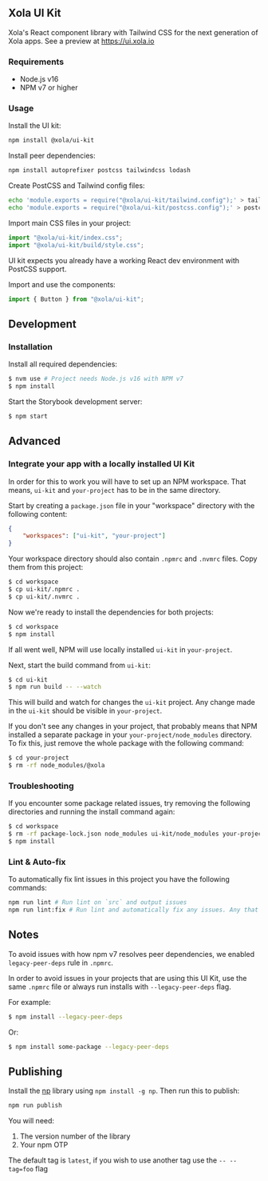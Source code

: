 ## Xola UI Kit

Xola's React component library with Tailwind CSS for the next generation of Xola apps. See a preview at https://ui.xola.io

### Requirements

-   Node.js v16
-   NPM v7 or higher

### Usage

Install the UI kit:

```bash
npm install @xola/ui-kit
```

Install peer dependencies:

```bash
npm install autoprefixer postcss tailwindcss lodash
```

Create PostCSS and Tailwind config files:

```bash
echo 'module.exports = require("@xola/ui-kit/tailwind.config");' > tailwind.config.js
echo 'module.exports = require("@xola/ui-kit/postcss.config");' > postcss.config.js
```

Import main CSS files in your project:

```js
import "@xola/ui-kit/index.css";
import "@xola/ui-kit/build/style.css";
```

UI kit expects you already have a working React dev environment with PostCSS support.

Import and use the components:

```js
import { Button } from "@xola/ui-kit";
```

## Development

### Installation

Install all required dependencies:

```bash
$ nvm use # Project needs Node.js v16 with NPM v7
$ npm install
```

Start the Storybook development server:

```bash
$ npm start
```

## Advanced
### Integrate your app with a locally installed UI Kit

In order for this to work you will have to set up an NPM workspace. That means, `ui-kit` and `your-project` has to be in the same directory.

Start by creating a `package.json` file in your "workspace" directory with the following content:

```json
{
    "workspaces": ["ui-kit", "your-project"]
}
```

Your workspace directory should also contain `.npmrc` and `.nvmrc` files. Copy them from this project:

```bash
$ cd workspace
$ cp ui-kit/.npmrc .
$ cp ui-kit/.nvmrc .
```

Now we're ready to install the dependencies for both projects:

```bash
$ cd workspace
$ npm install
```

If all went well, NPM will use locally installed `ui-kit` in `your-project`.

Next, start the build command from `ui-kit`:

```bash
$ cd ui-kit
$ npm run build -- --watch
```

This will build and watch for changes the `ui-kit` project. Any change made in the `ui-kit` should be visible in `your-project`.

If you don't see any changes in your project, that probably means that NPM installed a separate package in your `your-project/node_modules` directory. To fix this, just remove the whole package with the following command:

```bash
$ cd your-project
$ rm -rf node_modules/@xola
```

### Troubleshooting

If you encounter some package related issues, try removing the following directories and running the install command again:

```bash
$ cd workspace
$ rm -rf package-lock.json node_modules ui-kit/node_modules your-project/node_modules
$ npm install
```

### Lint & Auto-fix

To automatically fix lint issues in this project you have the following commands:

```bash
npm run lint # Run lint on `src` and output issues
npm run lint:fix # Run lint and automatically fix any issues. Any that are not fixed are output to screen.
```

## Notes

To avoid issues with how npm v7 resolves peer dependencies, we enabled `legacy-peer-deps` rule in `.npmrc`.

In order to avoid issues in your projects that are using this UI Kit, use the same `.npmrc` file or always run installs with `--legacy-peer-deps` flag.

For example:

```bash
$ npm install --legacy-peer-deps
```

Or:

```bash
$ npm install some-package --legacy-peer-deps
```

## Publishing

Install the [np](https://github.com/sindresorhus/np#readme) library using `npm install -g np`. Then run this to publish:

```bash
npm run publish
```

You will need:
1. The version number of the library
2. Your npm OTP 

The default tag is `latest`, if you wish to use another tag use the `-- --tag=foo` flag